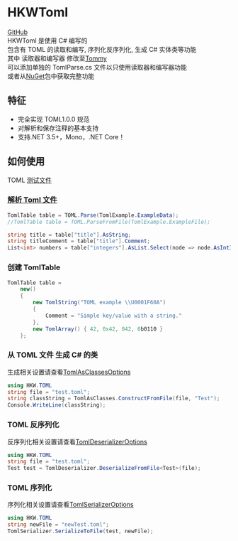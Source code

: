 # HKWToml

[GitHub](https://github.com/Hakoyu/HKWToml)  
HKWToml 是使用 C# 编写的  
包含有 TOML 的读取和编写, 序列化反序列化, 生成 C# 实体类等功能  
其中 读取器和编写器 修改至[Tommy](https://github.com/dezhidki/Tommy)  
可以添加单独的 TomlParse.cs 文件以只使用读取器和编写器功能  
或者从[NuGet](https://www.nuget.org/packages/HKWToml)包中获取完整功能  

## 特征

- 完全实现 TOML1.0.0 规范
- 对解析和保存注释的基本支持
- 支持.NET 3.5+，Mono，.NET Core！

## 如何使用

TOML [测试文件](https://github.com/Hakoyu/HKWToml/blob/master/Tests/Example.toml)

### [解析 Toml 文件]()

```csharp
TomlTable table = TOML.Parse(TomlExample.ExampleData);
//TomlTable table = TOML.ParseFromFile(TomlExample.ExampleFile);

string title = table["title"].AsString;
string titleComment = table["title"].Comment;
List<int> numbers = table["integers"].AsList.Select(node => node.AsInt32).ToList();
```

### 创建 TomlTable

```csharp
TomlTable table =
    new()
    {
        new TomlString("TOML example \\U0001F60A")
        {
            Comment = "Simple key/value with a string."
        },
        new TomlArray() { 42, 0x42, 042, 0b0110 }
    };
```

### 从 TOML 文件 生成 C# 的类

生成相关设置请查看[TomlAsClassesOptions](https://github.com/Hakoyu/HKWToml/blob/master/TOML/TomlAsClasses/TomlAsClassesOptions.cs)

```csharp
using HKW.TOML
string file = "test.toml";
string classString = TomlAsClasses.ConstructFromFile(file, "Test");
Console.WriteLine(classString);
```

### TOML 反序列化

反序列化相关设置请查看[TomlDeserializerOptions](https://github.com/Hakoyu/HKWToml/blob/master/TOML/TomlDeserializer/TomlDeserializerOptions.cs)

```csharp
using HKW.TOML
string file = "test.toml";
Test test = TomlDeserializer.DeserializeFromFile<Test>(file);
```

### TOML 序列化

序列化相关设置请查看[TomlSerializerOptions](https://github.com/Hakoyu/HKWToml/blob/master/TOML/TomlSerializer/TomlSerializerOptions.cs)

```csharp
using HKW.TOML
string newFile = "newTest.toml";
TomlSerializer.SerializeToFile(test, newFile);
```
